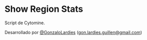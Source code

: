 # Show Region Stats

Script de Cytomine. 


Desarrollado por <a href="https://github.com/GonzaloLardies">@GonzaloLardies</a> (gon.lardies.guillen@gmail.com)
